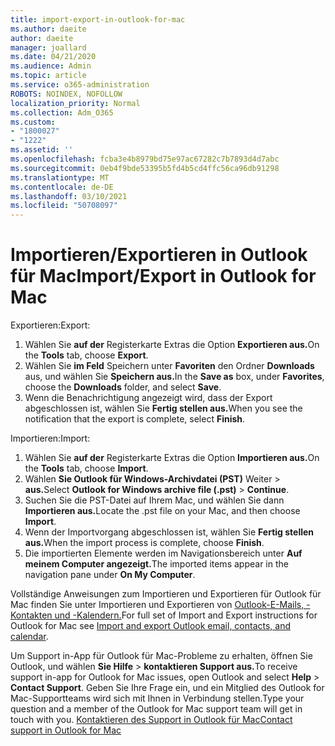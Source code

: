 ```yaml
---
title: import-export-in-outlook-for-mac
ms.author: daeite
author: daeite
manager: joallard
ms.date: 04/21/2020
ms.audience: Admin
ms.topic: article
ms.service: o365-administration
ROBOTS: NOINDEX, NOFOLLOW
localization_priority: Normal
ms.collection: Adm_O365
ms.custom:
- "1800027"
- "1222"
ms.assetid: ''
ms.openlocfilehash: fcba3e4b8979bd75e97ac67282c7b7893d4d7abc
ms.sourcegitcommit: 0eb4f9bde53395b5fd4b5cd4ffc56ca96db91298
ms.translationtype: MT
ms.contentlocale: de-DE
ms.lasthandoff: 03/10/2021
ms.locfileid: "50708097"
---
```

# <a name="importexport-in-outlook-for-mac"></a><span data-ttu-id="fa14d-102">Importieren/Exportieren in Outlook für Mac</span><span class="sxs-lookup"><span data-stu-id="fa14d-102">Import/Export in Outlook for Mac</span></span> 

<span data-ttu-id="fa14d-103">Exportieren:</span><span class="sxs-lookup"><span data-stu-id="fa14d-103">Export:</span></span>
1. <span data-ttu-id="fa14d-104">Wählen Sie **auf der** Registerkarte Extras die Option **Exportieren aus.**</span><span class="sxs-lookup"><span data-stu-id="fa14d-104">On the **Tools** tab, choose **Export**.</span></span>
2. <span data-ttu-id="fa14d-105">Wählen Sie **im Feld** Speichern unter **Favoriten** den Ordner **Downloads** aus, und wählen Sie **Speichern aus.**</span><span class="sxs-lookup"><span data-stu-id="fa14d-105">In the **Save as** box, under **Favorites**, choose the **Downloads** folder, and select **Save**.</span></span>
3. <span data-ttu-id="fa14d-106">Wenn die Benachrichtigung angezeigt wird, dass der Export abgeschlossen ist, wählen Sie **Fertig stellen aus.**</span><span class="sxs-lookup"><span data-stu-id="fa14d-106">When you see the notification that the export is complete, select **Finish**.</span></span>

<span data-ttu-id="fa14d-107">Importieren:</span><span class="sxs-lookup"><span data-stu-id="fa14d-107">Import:</span></span>
1. <span data-ttu-id="fa14d-108">Wählen Sie **auf der** Registerkarte Extras die Option **Importieren aus.**</span><span class="sxs-lookup"><span data-stu-id="fa14d-108">On the **Tools** tab, choose **Import**.</span></span>
2. <span data-ttu-id="fa14d-109">Wählen **Sie Outlook für Windows-Archivdatei (PST)** Weiter  >  **aus.**</span><span class="sxs-lookup"><span data-stu-id="fa14d-109">Select **Outlook for Windows archive file (.pst)** > **Continue**.</span></span>
3. <span data-ttu-id="fa14d-110">Suchen Sie die PST-Datei auf Ihrem Mac, und wählen Sie dann **Importieren aus.**</span><span class="sxs-lookup"><span data-stu-id="fa14d-110">Locate the .pst file on your Mac, and then choose **Import**.</span></span>
4. <span data-ttu-id="fa14d-111">Wenn der Importvorgang abgeschlossen ist, wählen Sie **Fertig stellen aus.**</span><span class="sxs-lookup"><span data-stu-id="fa14d-111">When the import process is complete, choose **Finish**.</span></span>
5. <span data-ttu-id="fa14d-112">Die importierten Elemente werden im Navigationsbereich unter **Auf meinem Computer angezeigt.**</span><span class="sxs-lookup"><span data-stu-id="fa14d-112">The imported items appear in the navigation pane under **On My Computer**.</span></span>

<span data-ttu-id="fa14d-113">Vollständige Anweisungen zum Importieren und Exportieren für Outlook für Mac finden Sie unter Importieren und Exportieren von [Outlook-E-Mails, -Kontakten und -Kalendern.](https://support.office.com/article/92577192-3881-4502-b79d-c3bbada6c8ef#ID0EAACAAA=Mac)</span><span class="sxs-lookup"><span data-stu-id="fa14d-113">For full set of Import and Export instructions for Outlook for Mac see [Import and export Outlook email, contacts, and calendar](https://support.office.com/article/92577192-3881-4502-b79d-c3bbada6c8ef#ID0EAACAAA=Mac).</span></span> 

<span data-ttu-id="fa14d-114">Um Support in-App für Outlook für Mac-Probleme zu erhalten, öffnen Sie Outlook, und wählen **Sie Hilfe**  >  **kontaktieren Support aus.**</span><span class="sxs-lookup"><span data-stu-id="fa14d-114">To receive support in-app for Outlook for Mac issues, open Outlook and select **Help** > **Contact Support**.</span></span> <span data-ttu-id="fa14d-115">Geben Sie Ihre Frage ein, und ein Mitglied des Outlook for Mac-Supportteams wird sich mit Ihnen in Verbindung stellen.</span><span class="sxs-lookup"><span data-stu-id="fa14d-115">Type your question and a member of the Outlook for Mac support team will get in touch with you.</span></span> [<span data-ttu-id="fa14d-116">Kontaktieren des Support in Outlook für Mac</span><span class="sxs-lookup"><span data-stu-id="fa14d-116">Contact support in Outlook for Mac</span></span>](https://support.microsoft.com/office/contact-support-within-outlook-for-mac-d0410177-8e65-4487-93f7-206a3a3d71a8)